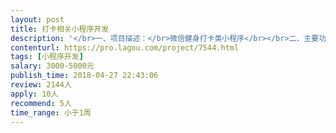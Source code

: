 ```yaml
---                
layout: post       
title: 打卡相关小程序开发           
description: '</br>一、项目描述：</br>微信健身打卡类小程序</br></br>二、主要功能点：</br>1、每日固定时间段打卡</br>2、留言</br>3、排名</br>4、记录打卡数据</br></br>可参考：keep早起打卡</br></br>三、人员要求：</br>1、杭州本地优先</br>'     
contenturl: https://pro.lagou.com/project/7544.html      
tags: [小程序开发]            
salary: 3000-5000元          
publish_time: 2018-04-27 22:43:06         
review: 2144人                   
apply: 10人                   
recommend: 5人                   
time_range: 小于1周              
---                 
```

